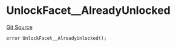 # UnlockFacet__AlreadyUnlocked
[Git Source](https://github.com/VaporFi/liquid-staking/blob/4b4d0d561b5718174cc348f0e7fc8a94c51e2caa/src/facets/UnlockFacet.sol)


```solidity
error UnlockFacet__AlreadyUnlocked();
```

